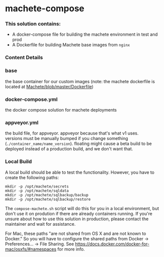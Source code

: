 # machete-compose

### This solution contains:
* A docker-compose file for building the machete environment in test and prod
* A Dockerfile for building Machete base images from `nginx`

### Content Details

### base
the base container for our custom images (note: the machete dockerfile is located at [Machete/blob/master/Dockerfile](https://github.com/SavageLearning/Machete/blob/master/Dockerfile))

### docker-compose.yml
the docker compose solution for machete deployments

### appveyor.yml
the build file, for appveyor. appveyor because that's what v1 uses.  
versions must be manually bumped if you change something (`./container_name/name_version`). floating might cause a beta build
 to be deployed instead of a production build, and we don't want that.

### Local Build

A local build should be able to test the functionality. However, you have to create the following paths:
```
mkdir -p /opt/machete/secrets
mkdir -p /opt/machete/sqldata
mkdir -p /opt/machete/sqlbackup/backup
mkdir -p /opt/machete/sqlbackup/restore
```

The `compose-machete.sh` script will do this for you in a local environment, but don't use it on prodution if there are already
 containers running. If you're unsure about how to use this solution in production, please contact the maintainer and wait
 for assistance.

For Mac, these paths "are not shared from OS X and are not known to Docker." So you will have to configure the shared paths from Docker -> Preferences... -> File Sharing.
See https://docs.docker.com/docker-for-mac/osxfs/#namespaces for more info.
